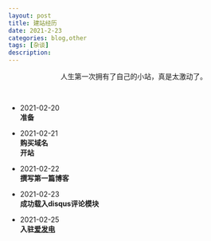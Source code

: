 ```yaml
---
layout: post
title: 建站经历
date: 2021-2-23
categories: blog,other
tags: [杂谈]
description: 
---
```



<p style="text-align: center;">人生第一次拥有了自己的小站，真是太激动了。</p>
<p style="text-align: center;">&nbsp;&nbsp;</p>

<ul>
    <li><p>2021-02-20<br/><b>准备</b></p></li>
    <li><p>2021-02-21<br/><b>购买域名<br/>开站</b></p></li>
    <li><p>2021-02-22<br/><b>撰写第一篇博客</b></p></li>
    <li><p>2021-02-23<br/><b>成功载入disqus评论模块</b></p></li>
    <li><p>2021-02-25<br/><b>入驻<a href="https://afdian.net/@NekoYurico" target="_blank">爱发电</a></b></p></li>
</ul>